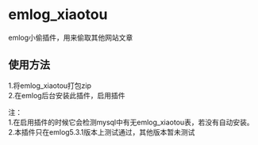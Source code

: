 # emlog_xiaotou
emlog小偷插件，用来偷取其他网站文章
## 使用方法
1.将emlog_xiaotou打包zip<br>
2.在emlog后台安装此插件，启用插件<br>

注：<br>
	1.在启用插件的时候它会检测mysql中有无emlog_xiaotou表，若没有自动安装。<br>
	2.本插件只在emlog5.3.1版本上测试通过，其他版本暂未测试<br>
	
